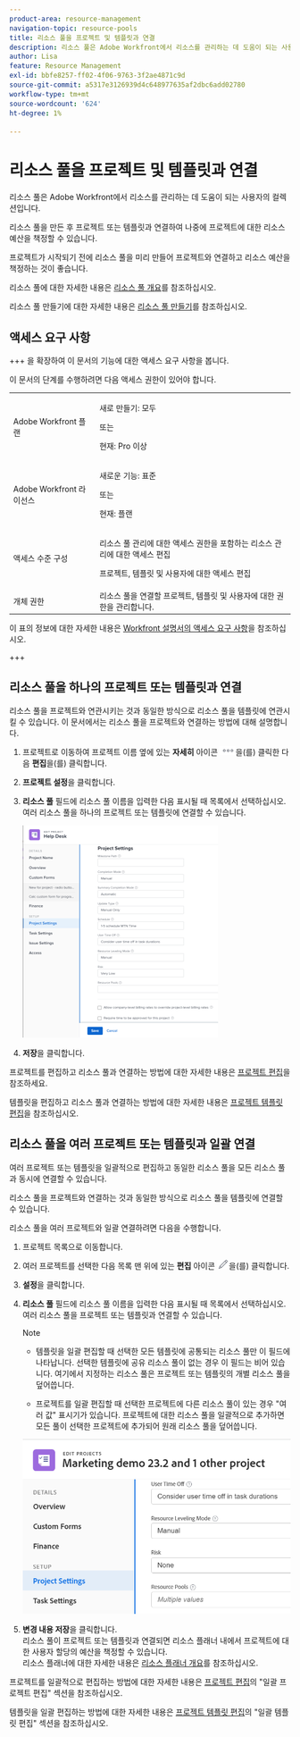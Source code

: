 ```yaml
---
product-area: resource-management
navigation-topic: resource-pools
title: 리소스 풀을 프로젝트 및 템플릿과 연결
description: 리소스 풀은 Adobe Workfront에서 리소스를 관리하는 데 도움이 되는 사용자의 컬렉션입니다.
author: Lisa
feature: Resource Management
exl-id: bbfe8257-ff02-4f06-9763-3f2ae4871c9d
source-git-commit: a5317e3126939d4c648977635af2dbc6add02780
workflow-type: tm+mt
source-wordcount: '624'
ht-degree: 1%

---
```


# 리소스 풀을 프로젝트 및 템플릿과 연결


<!-- drafted for bulk editing projects: keep this in yellow till this releases to ALL customers - May 1, 2023

Also - take out all the references to Preview and Prod at prod final
-->

<!--<span class="preview">The highlighted information on this page refers to functionality not yet generally available. It is available for all customers in the Preview environment and for a select group of customers in the Production environment.</span>-->


<!--
<p>The sections about how to add resource pools to templates, projects are duplicated from the articles listed in those sections (Editing Projects, Creating a Template, etc).</p>
<p>***I decided to keep these steps here, though, because it's hard to parse through those much lunger articles for just updating this one field.)</p>
-->

리소스 풀은 Adobe Workfront에서 리소스를 관리하는 데 도움이 되는 사용자의 컬렉션입니다.

리소스 풀을 만든 후 프로젝트 또는 템플릿과 연결하여 나중에 프로젝트에 대한 리소스 예산을 책정할 수 있습니다.

프로젝트가 시작되기 전에 리소스 풀을 미리 만들어 프로젝트와 연결하고 리소스 예산을 책정하는 것이 좋습니다.

리소스 풀에 대한 자세한 내용은 [리소스 풀 개요](../../../resource-mgmt/resource-planning/resource-pools/work-with-resource-pools.md)를 참조하십시오.

리소스 풀 만들기에 대한 자세한 내용은 [리소스 풀 만들기](../../../resource-mgmt/resource-planning/resource-pools/create-resource-pools.md)를 참조하십시오.

## 액세스 요구 사항

+++ 을 확장하여 이 문서의 기능에 대한 액세스 요구 사항을 봅니다.

이 문서의 단계를 수행하려면 다음 액세스 권한이 있어야 합니다.

<table style="table-layout:auto"> 
 <col> 
 <col> 
 <tbody> 
  <tr> 
   <td role="rowheader">Adobe Workfront 플랜</td> 
   <td><p>새로 만들기: 모두</p>
       <p>또는</p>
       <p>현재: Pro 이상</p> </td> 
  </tr> 
  <tr> 
   <td role="rowheader">Adobe Workfront 라이선스</td> 
   <td><p>새로운 기능: 표준</p>
       <p>또는</p>
       <p>현재: 플랜</p></td>
  </tr> 
  <tr> 
   <td role="rowheader">액세스 수준 구성</td> 
   <td> <p>리소스 풀 관리에 대한 액세스 권한을 포함하는 리소스 관리에 대한 액세스 편집</p> <p>프로젝트, 템플릿 및 사용자에 대한 액세스 편집</p></td> 
  </tr> 
  <tr data-mc-conditions=""> 
   <td role="rowheader">개체 권한</td> 
   <td>리소스 풀을 연결할 프로젝트, 템플릿 및 사용자에 대한 권한을 관리합니다.</td> 
  </tr> 
 </tbody> 
</table>

이 표의 정보에 대한 자세한 내용은 [Workfront 설명서의 액세스 요구 사항](/help/quicksilver/administration-and-setup/add-users/access-levels-and-object-permissions/access-level-requirements-in-documentation.md)을 참조하십시오.

+++

## 리소스 풀을 하나의 프로젝트 또는 템플릿과 연결

리소스 풀을 프로젝트와 연관시키는 것과 동일한 방식으로 리소스 풀을 템플릿에 연관시킬 수 있습니다. 이 문서에서는 리소스 풀을 프로젝트와 연결하는 방법에 대해 설명합니다.

1. 프로젝트로 이동하여 프로젝트 이름 옆에 있는 **자세히** 아이콘 ![](assets/more-icon.png)을(를) 클릭한 다음 **편집**&#x200B;을(를) 클릭합니다.

1. **프로젝트 설정**&#x200B;을 클릭합니다.

1. **리소스 풀** 필드에 리소스 풀 이름을 입력한 다음 표시될 때 목록에서 선택하십시오.\
   여러 리소스 풀을 하나의 프로젝트 또는 템플릿에 연결할 수 있습니다.

   ![](assets/nwe-project-settings-in-edit-project-box-350x380.png)

1. **저장**&#x200B;을 클릭합니다.

프로젝트를 편집하고 리소스 풀과 연결하는 방법에 대한 자세한 내용은 [프로젝트 편집](../../../manage-work/projects/manage-projects/edit-projects.md)을 참조하세요.

템플릿을 편집하고 리소스 풀과 연결하는 방법에 대한 자세한 내용은 [프로젝트 템플릿 편집](../../../manage-work/projects/create-and-manage-templates/edit-templates.md)을 참조하십시오.

## 리소스 풀을 여러 프로젝트 또는 템플릿과 일괄 연결

여러 프로젝트 또는 템플릿을 일괄적으로 편집하고 동일한 리소스 풀을 모든 리소스 풀과 동시에 연결할 수 있습니다.

리소스 풀을 프로젝트와 연결하는 것과 동일한 방식으로 리소스 풀을 템플릿에 연결할 수 있습니다.

리소스 풀을 여러 프로젝트와 일괄 연결하려면 다음을 수행합니다.

1. 프로젝트 목록으로 이동합니다.
1. 여러 프로젝트를 선택한 다음 목록 맨 위에 있는 **편집** 아이콘 ![](assets/edit-icon.png)을(를) 클릭합니다.

1. **설정**&#x200B;을 클릭합니다.
1. **리소스 풀** 필드에 리소스 풀 이름을 입력한 다음 표시될 때 목록에서 선택하십시오.\
   여러 리소스 풀을 프로젝트 또는 템플릿과 연결할 수 있습니다.

   >[!NOTE]
   >
   >* 템플릿을 일괄 편집할 때 선택한 모든 템플릿에 공통되는 리소스 풀만 이 필드에 나타납니다. 선택한 템플릿에 공유 리소스 풀이 없는 경우 이 필드는 비어 있습니다. 여기에서 지정하는 리소스 풀은 프로젝트 또는 템플릿의 개별 리소스 풀을 덮어씁니다.
   >
   >* 프로젝트를 일괄 편집할 때 선택한 프로젝트에 다른 리소스 풀이 있는 경우 &quot;여러 값&quot; 표시기가 있습니다. 프로젝트에 대한 리소스 풀을 일괄적으로 추가하면 모든 풀이 선택한 프로젝트에 추가되어 원래 리소스 풀을 덮어씁니다.

   ![add_resource_pools_to_multiple_projects.png](assets/add-resource-pools-to-multiple-projects-350x358.png)

1. **변경 내용 저장**&#x200B;을 클릭합니다.\
   리소스 풀이 프로젝트 또는 템플릿과 연결되면 리소스 플래너 내에서 프로젝트에 대한 사용자 할당의 예산을 책정할 수 있습니다.\
   리소스 플래너에 대한 자세한 내용은 [리소스 플래너 개요](../../../resource-mgmt/resource-planning/get-started-resource-planner.md)를 참조하십시오.

프로젝트를 일괄적으로 편집하는 방법에 대한 자세한 내용은 [프로젝트 편집](../../../manage-work/projects/manage-projects/edit-projects.md)의 &quot;일괄 프로젝트 편집&quot; 섹션을 참조하십시오.

템플릿을 일괄 편집하는 방법에 대한 자세한 내용은 [프로젝트 템플릿 편집](../../../manage-work/projects/create-and-manage-templates/edit-templates.md)의 &quot;일괄 템플릿 편집&quot; 섹션을 참조하십시오.
